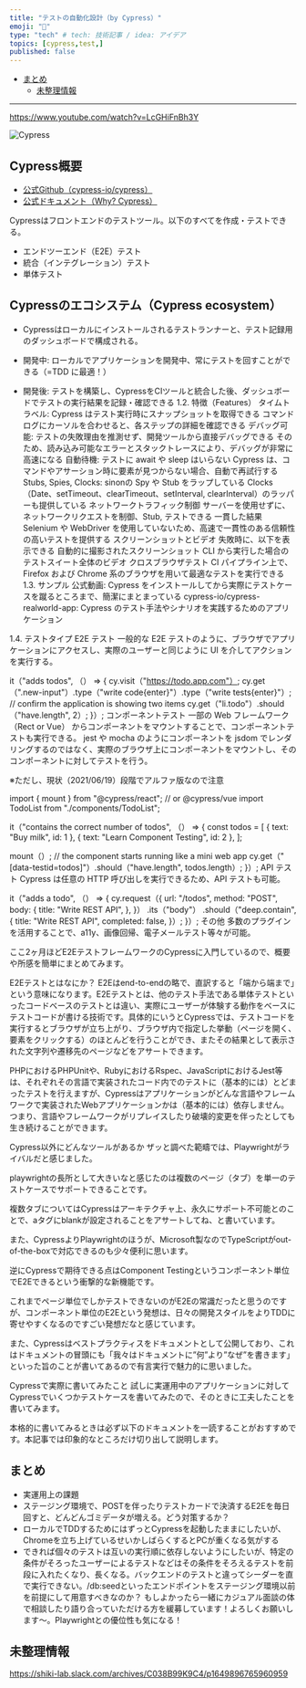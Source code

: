 ```yaml
---
title: "テストの自動化設計（by Cypress）"
emoji: "👏"
type: "tech" # tech: 技術記事 / idea: アイデア
topics: [cypress,test,]
published: false
---
```



- [まとめ](#まとめ)
    - [未整理情報](#未整理情報)

---

https://www.youtube.com/watch?v=LcGHiFnBh3Y

![Cypress](https://www.cypress.io/)

## Cypress概要
<!--https://qiita.com/eyuta/items/a2454719c2d82c8bacd5#13-%E3%82%B5%E3%83%B3%E3%83%97%E3%83%AB -->

- [公式Github（cypress-io/cypress）](https://github.com/cypress-io/cypress)
- [公式ドキュメント（Why? Cypress）](https://docs.cypress.io/guides/overview/why-cypress)

Cypressはフロントエンドのテストツール。以下のすべてを作成・テストできる。

- エンドツーエンド（E2E）テスト
- 統合（インテグレーション）テスト
- 単体テスト

## Cypressのエコシステム（Cypress ecosystem）

- Cypressはローカルにインストールされるテストランナーと、テスト記録用のダッシュボードで構成される。

- 開発中: ローカルでアプリケーションを開発中、常にテストを回すことができる（=TDD に最適！）
- 開発後: テストを構築し、CypressをCIツールと統合した後、ダッシュボードでテストの実行結果を記録・確認できる
1.2. 特徴（Features）
タイムトラベル:
Cypress はテスト実行時にスナップショットを取得できる
コマンドログにカーソルを合わせると、各ステップの詳細を確認できる
デバッグ可能:
テストの失敗理由を推測せず、開発ツールから直接デバッグできる
そのため、読み込み可能なエラーとスタックトレースにより、デバッグが非常に高速になる
自動待機:
テストに await や sleep はいらない
Cypress は、コマンドやアサーション時に要素が見つからない場合、自動で再試行する
Stubs, Spies, Clocks:
sinonの Spy や Stub をラップしている
Clocks（Date、setTimeout、clearTimeout、setInterval, clearInterval）のラッパーも提供している
ネットワークトラフィック制御
サーバーを使用せずに、ネットワークリクエストを制御、Stub, テストできる
一貫した結果
Selenium や WebDriver を使用していないため、高速で一貫性のある信頼性の高いテストを提供する
スクリーンショットとビデオ
失敗時に、以下を表示できる
自動的に撮影されたスクリーンショット
CLI から実行した場合のテストスイート全体のビデオ
クロスブラウザテスト
CI パイプライン上で、Firefox および Chrome 系のブラウザを用いて最適なテストを実行できる
1.3. サンプル
公式動画: Cypress をインストールしてから実際にテストケースを蹴るところまで、簡潔にまとまっている
cypress-io/cypress-realworld-app: Cypress のテスト手法やシナリオを実践するためのアプリケーション

1.4. テストタイプ
E2E テスト
一般的な E2E テストのように、ブラウザでアプリケーションにアクセスし、実際のユーザーと同じように UI を介してアクションを実行する。

it（"adds todos", （） => {
cy.visit（"https://todo.app.com"）;
cy.get（".new-input"）.type（"write code{enter}"）.type（"write tests{enter}"）;
// confirm the application is showing two items
cy.get（"li.todo"）.should（"have.length", 2）;
}）;
コンポーネントテスト
一部の Web フレームワーク （Rect or Vue） からコンポーネントをマウントすることで、コンポーネントテストも実行できる。
jest や mocha のようにコンポーネントを jsdom でレンダリングするのではなく、実際のブラウザ上にコンポーネントをマウントし、そのコンポーネントに対してテストを行う。

※ただし、現状（2021/06/19）段階でアルファ版なので注意

import { mount } from "@cypress/react"; // or @cypress/vue
import TodoList from "./components/TodoList";

it（"contains the correct number of todos", （） => {
const todos = [
{ text: "Buy milk", id: 1 },
{ text: "Learn Component Testing", id: 2 },
];

mount（<TodoList todos={todos} />）;
// the component starts running like a mini web app
cy.get（"[data-testid=todos]"）.should（"have.length", todos.length）;
}）;
API テスト
Cypress は任意の HTTP 呼び出しを実行できるため、API テストも可能。

it（"adds a todo", （） => {
cy.request（{
url: "/todos",
method: "POST",
body: {
title: "Write REST API",
},
}）
.its（"body"）
.should（"deep.contain", {
title: "Write REST API",
completed: false,
}）;
}）;
その他
多数のプラグインを活用することで、a11y、画像回帰、電子メールテスト等々が可能。

ここ2ヶ月ほどE2EテストフレームワークのCypressに入門しているので、概要や所感を簡単にまとめてみます。

E2Eテストとはなにか？
E2Eはend-to-endの略で、直訳すると「端から端まで」という意味になります。E2Eテストとは、他のテスト手法である単体テストといったコードベースのテストとは違い、実際にユーザーが体験する動作をベースにテストコードが書ける技術です。具体的にいうとCypressでは、テストコードを実行するとブラウザが立ち上がり、ブラウザ内で指定した挙動（ページを開く、要素をクリックする）のほとんどを行うことができ、またその結果として表示された文字列や遷移先のページなどをアサートできます。

PHPにおけるPHPUnitや、RubyにおけるRspec、JavaScriptにおけるJest等は、それぞれその言語で実装されたコード内でのテストに（基本的には）とどまったテストを行えますが、Cypressはアプリケーションがどんな言語やフレームワークで実装されたWebアプリケーションかは（基本的には）依存しません。つまり、言語やフレームワークがリプレイスしたり破壊的変更を伴ったとしても生き続けることができます。

Cypress以外にどんなツールがあるか
ザッと調べた範疇では、Playwrightがライバルだと感じました。

playwrightの長所として大きいなと感じたのは複数のページ（タブ）を単一のテストケースでサポートできることです。

複数タブについてはCypressはアーキテクチャ上、永久にサポート不可能とのことで、aタグにblankが設定されることをアサートしてね、と書いています。

また、CypressよりPlaywrightのほうが、Microsoft製なのでTypeScriptがout-of-the-boxで対応できるのも少々便利に思います。

逆にCypressで期待できる点はComponent Testingというコンポーネント単位でE2Eできるという衝撃的な新機能です。

これまでページ単位でしかテストできないのがE2Eの常識だったと思うのですが、コンポーネント単位のE2Eという発想は、日々の開発スタイルをよりTDDに寄せやすくなるのですごい発想だなと感じています。

また、Cypressはベストプラクティスをドキュメントとして公開しており、これはドキュメントの冒頭にも「我々はドキュメントに”何”より”なぜ”を書きます」といった旨のことが書いてあるので有言実行で魅力的に思いました。

Cypressで実際に書いてみたこと
試しに実運用中のアプリケーションに対してCypressでいくつかテストケースを書いてみたので、そのときに工夫したことを書いてみます。

本格的に書いてみるときは必ず以下のドキュメントを一読することがおすすめです。本記事では印象的なところだけ切り出して説明します。

## まとめ

- 実運用上の課題
- ステージング環境で、POSTを伴ったりテストカードで決済するE2Eを毎日回すと、どんどんゴミデータが増える。どう対策するか？
- ローカルでTDDするためにはずっとCypressを起動したままにしたいが、Chromeを立ち上げているせいかしばらくするとPCが重くなる気がする
- できれば個々のテストは互いの実行順に依存しないようにしたいが、特定の条件がそろったユーザーによるテストなどはその条件をそろえるテストを前段に入れたくなり、長くなる。バックエンドのテストと違ってシーダーを直で実行できない。/db:seedといったエンドポイントをステージング環境以前を前提にして用意すべきなのか？
もしよかったら一緒にカジュアル面談の体で相談したり語り合っていただける方を緩募しています！よろしくお願いします〜。Playwrightとの優位性も気になる！

## 未整理情報

https://shiki-lab.slack.com/archives/C038B99K9C4/p1649896765960959

